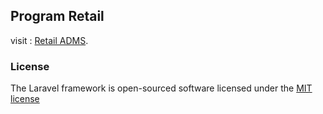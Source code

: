 ## Program Retail

visit : [Retail ADMS](http://adms.com/retail).

### License

The Laravel framework is open-sourced software licensed under the [MIT license](http://opensource.org/licenses/MIT)
